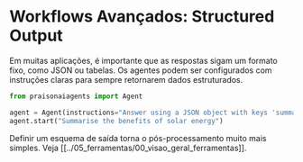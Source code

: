 # Workflows Avançados: Structured Output

Em muitas aplicações, é importante que as respostas sigam um formato fixo, como JSON ou tabelas. Os agentes podem ser configurados com instruções claras para sempre retornarem dados estruturados.

```python
from praisonaiagents import Agent

agent = Agent(instructions="Answer using a JSON object with keys 'summary' and 'sources'.")
agent.start("Summarise the benefits of solar energy")
```

Definir um esquema de saída torna o pós-processamento muito mais simples.
Veja [[../05_ferramentas/00_visao_geral_ferramentas]].
